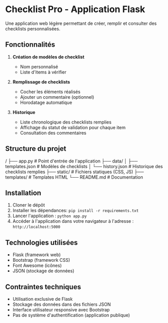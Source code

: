 # Checklist Pro - Application Flask

Une application web légère permettant de créer, remplir et consulter des checklists personnalisées.

## Fonctionnalités

1. **Création de modèles de checklist**
   - Nom personnalisé
   - Liste d'items à vérifier

2. **Remplissage de checklists**
   - Cocher les éléments réalisés
   - Ajouter un commentaire (optionnel)
   - Horodatage automatique

3. **Historique**
   - Liste chronologique des checklists remplies
   - Affichage du statut de validation pour chaque item
   - Consultation des commentaires

## Structure du projet
/
├── app.py                  # Point d'entrée de l'application
├── data/
│   ├── templates.json      # Modèles de checklists
│   └── history.json        # Historique des checklists remplies
├── static/                 # Fichiers statiques (CSS, JS)
├── templates/              # Templates HTML
└── README.md               # Documentation


## Installation

1. Cloner le dépôt
2. Installer les dépendances: `pip install -r requirements.txt`
3. Lancer l'application : `python app.py`
4. Accéder à l'application dans votre navigateur à l'adresse : `http://localhost:5000`

## Technologies utilisées

- Flask (framework web)
- Bootstrap (framework CSS)
- Font Awesome (icônes)
- JSON (stockage de données)

## Contraintes techniques

- Utilisation exclusive de Flask
- Stockage des données dans des fichiers JSON
- Interface utilisateur responsive avec Bootstrap
- Pas de système d'authentification (application publique)